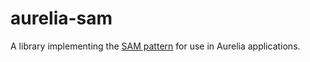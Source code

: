# aurelia-sam

A library implementing the [SAM pattern](http://sam.js.org) for use in Aurelia applications.

